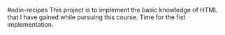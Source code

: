 #odin-recipes
This project is to implement the basic knowledge of HTML that I have gained while pursuing this course.
Time for the fist implementation.
